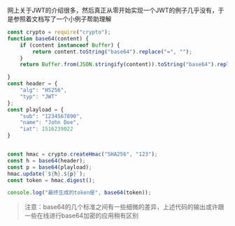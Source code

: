 网上关于JWT的介绍很多，然后真正从零开始实现一个JWT的例子几乎没有，于是参照着文档写了一个小例子帮助理解

```js
const crypto = require("crypto");
function base64(content) {
    if (content instanceof Buffer) {
        return content.toString("base64").replace("=", "");
    }
    return Buffer.from(JSON.stringify(content)).toString("base64").replace(/=/g, "");

}
const header = {
    "alg": "HS256",
    "typ": "JWT"
};
const playload = {
    "sub": "1234567890",
    "name": "John Doe",
    "iat": 1516239022
}


const hmac = crypto.createHmac("SHA256", "123");
const h = base64(header);
const p = base64(playload);
hmac.update(`${h}.${p}`);
const token = hmac.digest();

console.log("最终生成的token是", base64(token));
```

>注意：base64的几个标准之间有一些细微的差异，上述代码的输出或许跟一些在线进行base64加密的应用稍有区别